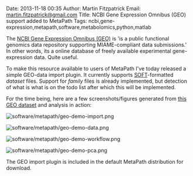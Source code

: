 Date: 2013-11-18 00:35
Author: Martin Fitzpatrick
Email: martin.fitzpatrick@gmail.com
Title: NCBI Gene Expression Omnibus (GEO) support added to MetaPath
Tags: ncbi,gene-expression,metapath,software,metabolomics,python,matlab

The [NCBI Gene Expression Omnibus (GEO)](http://www.ncbi.nlm.nih.gov/geo/) is 'is a public functional genomics data repository supporting MIAME-compliant data submissions.' In other words, its a online database of freely available experimental gene-expression data. Quite useful.

To make this resource available to users of MetaPath I've today released a simple GEO-data import plugin. It currently supports [SOFT](http://www.ncbi.nlm.nih.gov/geo/info/soft2.html)-formatted *dataset* files. Support for *family* files is already implemented, but detection of what is what is on the todo list after which this will be implemented.

For the time being, here are a few screenshots/figures generated from [this GEO dataset]() and analysis in action:

![software/metapath/geo-demo-import.png](/static/images/software/metapath/geo-demo-import.png)

![software/metapath/geo-demo-data.png](/static/images/software/metapath/geo-demo-data.png)

![software/metapath/geo-demo-workflow.png](/static/images/software/metapath/geo-demo-workflow.png)

![software/metapath/geo-demo-pca.png](/static/images/software/metapath/geo-demo-pca.png)

The GEO import plugin is included in the default MetaPath distribution for download.



